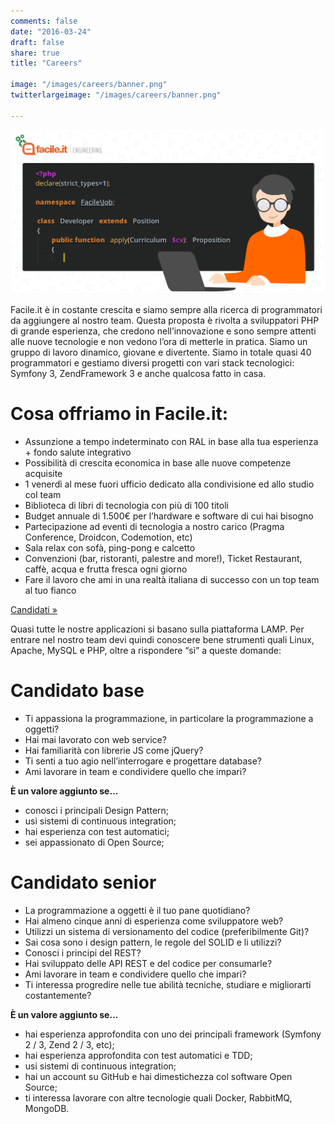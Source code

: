 ```yaml
---
comments: false
date: "2016-03-24"
draft: false
share: true
title: "Careers"

image: "/images/careers/banner.png"
twitterlargeimage: "/images/careers/banner.png"

---
```


![Facile.it - lavora con noi!](/images/careers/banner.png)

Facile.it è in costante crescita e siamo sempre alla ricerca di programmatori da aggiungere al nostro team. Questa proposta è rivolta a sviluppatori PHP di grande esperienza, che credono nell’innovazione e sono sempre attenti alle nuove tecnologie e non vedono l’ora di metterle in pratica. Siamo un gruppo di lavoro dinamico, giovane e divertente. Siamo in totale quasi 40 programmatori e gestiamo diversi progetti con vari stack tecnologici: Symfony 3, ZendFramework 3 e anche qualcosa fatto in casa.

# Cosa offriamo in Facile.it:

- Assunzione a tempo indeterminato con RAL in base alla tua esperienza + fondo salute integrativo
- Possibilità di crescita economica in base alle nuove competenze acquisite
- 1 venerdì al mese fuori ufficio dedicato alla condivisione ed allo studio col team
- Biblioteca di libri di tecnologia con più di 100 titoli
- Budget annuale di 1.500€ per l’hardware e software di cui hai bisogno
- Partecipazione ad eventi di tecnologia a nostro carico (Pragma Conference, Droidcon, Codemotion, etc)
- Sala relax con sofà, ping-pong e calcetto
- Convenzioni (bar, ristoranti, palestre and more!), Ticket Restaurant, caffè, acqua e frutta fresca ogni giorno
- Fare il lavoro che ami in una realtà italiana di successo con un top team al tuo fianco

<a href="http://jobs.facile.it/chi-cerchiamo/candidati.html" target="\_blank">Candidati »</a>

Quasi tutte le nostre applicazioni si basano sulla piattaforma LAMP. Per entrare nel nostro team devi quindi conoscere bene strumenti quali Linux, Apache, MySQL e PHP, oltre a rispondere “sì” a queste domande:

# Candidato base

 * Ti appassiona la programmazione, in particolare la programmazione a oggetti?
 * Hai mai lavorato con web service?
 * Hai familiarità con librerie JS come jQuery?
 * Ti senti a tuo agio nell’interrogare e progettare database?
 * Ami lavorare in team e condividere quello che impari?

**È un valore aggiunto se...**

 * conosci i principali Design Pattern;
 * usi sistemi di continuous integration;
 * hai esperienza con test automatici;
 * sei appassionato di Open Source;

# Candidato senior
 
 * La programmazione a oggetti è il tuo pane quotidiano?
 * Hai almeno cinque anni di esperienza come sviluppatore web?
 * Utilizzi un sistema di versionamento del codice (preferibilmente Git)?
 * Sai cosa sono i design pattern, le regole del SOLID e li utilizzi?
 * Conosci i principi del REST?
 * Hai sviluppato delle API REST e del codice per consumarle?
 * Ami lavorare in team e condividere quello che impari?
 * Ti interessa progredire nelle tue abilità tecniche, studiare e migliorarti costantemente?

**È un valore aggiunto se...**

 * hai esperienza approfondita con uno dei principali framework (Symfony 2 / 3, Zend 2 / 3, etc);
 * hai esperienza approfondita con test automatici e TDD;
 * usi sistemi di continuous integration;
 * hai un account su GitHub e hai dimestichezza col software Open Source;
 * ti interessa lavorare con altre tecnologie quali Docker, RabbitMQ, MongoDB.
